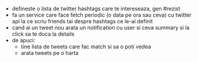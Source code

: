 - defineste o lista de twitter hashtags care te intereseaza, gen #rezist
- fa un service care face fetch periodic (o data pe ora sau ceva) cu twitter api la ce scriu friends tai despre hashtags ce le-ai definit
- cand ai un tweet nou arata un notification cu user si ceva summary si la click sa te duca la details
- de apuci:
	- tine lista de tweets care fac match si sa o poti vedea
	- arata tweets pe o harta
